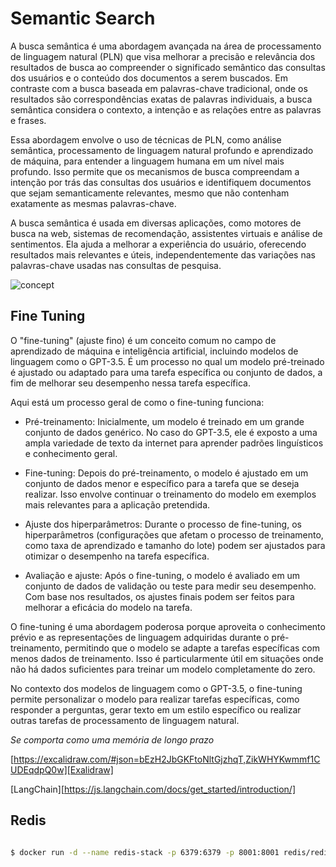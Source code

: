 # Semantic Search

A busca semântica é uma abordagem avançada na área de processamento de linguagem natural (PLN) que visa melhorar a precisão e relevância dos resultados de busca ao compreender o significado semântico das consultas dos usuários e o conteúdo dos documentos a serem buscados. Em contraste com a busca baseada em palavras-chave tradicional, onde os resultados são correspondências exatas de palavras individuais, a busca semântica considera o contexto, a intenção e as relações entre as palavras e frases.

Essa abordagem envolve o uso de técnicas de PLN, como análise semântica, processamento de linguagem natural profundo e aprendizado de máquina, para entender a linguagem humana em um nível mais profundo. Isso permite que os mecanismos de busca compreendam a intenção por trás das consultas dos usuários e identifiquem documentos que sejam semanticamente relevantes, mesmo que não contenham exatamente as mesmas palavras-chave.

A busca semântica é usada em diversas aplicações, como motores de busca na web, sistemas de recomendação, assistentes virtuais e análise de sentimentos. Ela ajuda a melhorar a experiência do usuário, oferecendo resultados mais relevantes e úteis, independentemente das variações nas palavras-chave usadas nas consultas de pesquisa.

![concept](https://github.com/lucianobajr/semantic-search/assets/45442173/0803ae2f-db07-4e7d-b33e-fb1017cd8c5e)

## Fine Tuning

O "fine-tuning" (ajuste fino) é um conceito comum no campo de aprendizado de máquina e inteligência artificial, incluindo modelos de linguagem como o GPT-3.5. É um processo no qual um modelo pré-treinado é ajustado ou adaptado para uma tarefa específica ou conjunto de dados, a fim de melhorar seu desempenho nessa tarefa específica.

Aqui está um processo geral de como o fine-tuning funciona:

- Pré-treinamento: Inicialmente, um modelo é treinado em um grande conjunto de dados genérico. No caso do GPT-3.5, ele é exposto a uma ampla variedade de texto da internet para aprender padrões linguísticos e conhecimento geral.

- Fine-tuning: Depois do pré-treinamento, o modelo é ajustado em um conjunto de dados menor e específico para a tarefa que se deseja realizar. Isso envolve continuar o treinamento do modelo em exemplos mais relevantes para a aplicação pretendida.

- Ajuste dos hiperparâmetros: Durante o processo de fine-tuning, os hiperparâmetros (configurações que afetam o processo de treinamento, como taxa de aprendizado e tamanho do lote) podem ser ajustados para otimizar o desempenho na tarefa específica.

- Avaliação e ajuste: Após o fine-tuning, o modelo é avaliado em um conjunto de dados de validação ou teste para medir seu desempenho. Com base nos resultados, os ajustes finais podem ser feitos para melhorar a eficácia do modelo na tarefa.

O fine-tuning é uma abordagem poderosa porque aproveita o conhecimento prévio e as representações de linguagem adquiridas durante o pré-treinamento, permitindo que o modelo se adapte a tarefas específicas com menos dados de treinamento. Isso é particularmente útil em situações onde não há dados suficientes para treinar um modelo completamente do zero.

No contexto dos modelos de linguagem como o GPT-3.5, o fine-tuning permite personalizar o modelo para realizar tarefas específicas, como responder a perguntas, gerar texto em um estilo específico ou realizar outras tarefas de processamento de linguagem natural.

*Se comporta como uma memória de longo prazo*


[https://excalidraw.com/#json=bEzH2JbGKFtoNltGjzhqT,ZikWHYKwmmf1CUDEqdpQ0w][Exalidraw]

[LangChain][https://js.langchain.com/docs/get_started/introduction/]

## Redis

```sh

$ docker run -d --name redis-stack -p 6379:6379 -p 8001:8001 redis/redis-stack:latest
```
